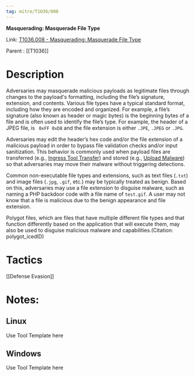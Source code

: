 ```yaml
---
tag: mitre/T1036/008
---
```


**Masquerading: Masquerade File Type**

Link: [T1036.008 - Masquerading: Masquerade File Type](https://attack.mitre.org/techniques/T1036/008)

Parent : [[T1036]]


# Description

Adversaries may masquerade malicious payloads as legitimate files through changes to the payload's formatting, including the file’s signature, extension, and contents. Various file types have a typical standard format, including how they are encoded and organized. For example, a file’s signature (also known as header or magic bytes) is the beginning bytes of a file and is often used to identify the file’s type. For example, the header of a JPEG file,  is <code> 0xFF 0xD8</code> and the file extension is either `.JPE`, `.JPEG` or `.JPG`. 

Adversaries may edit the header’s hex code and/or the file extension of a malicious payload in order to bypass file validation checks and/or input sanitization. This behavior is commonly used when payload files are transferred (e.g., [Ingress Tool Transfer](https://attack.mitre.org/techniques/T1105)) and stored (e.g., [Upload Malware](https://attack.mitre.org/techniques/T1608/001)) so that adversaries may move their malware without triggering detections. 

Common non-executable file types and extensions, such as text files (`.txt`) and image files (`.jpg`, `.gif`, etc.) may be typically treated as benign.  Based on this, adversaries may use a file extension to disguise malware, such as naming a PHP backdoor code with a file name of <code>test.gif</code>. A user may not know that a file is malicious due to the benign appearance and file extension.

Polygot files, which are files that have multiple different file types and that function differently based on the application that will execute them, may also be used to disguise malicious malware and capabilities.(Citation: polygot_icedID)

# Tactics


[[Defense Evasion]]


# Notes:

## Linux

Use Tool Template here

## Windows

Use Tool Template here